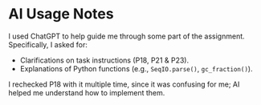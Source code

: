 # AI Usage Notes

I used ChatGPT to help guide me through some part of the assignment.  
Specifically, I asked for:
- Clarifications on task instructions (P18, P21 & P23).  
- Explanations of Python functions (e.g., `SeqIO.parse()`, `gc_fraction()`).  

I rechecked P18 with it multiple time, since it was confusing for me; AI helped me understand how to implement them.

